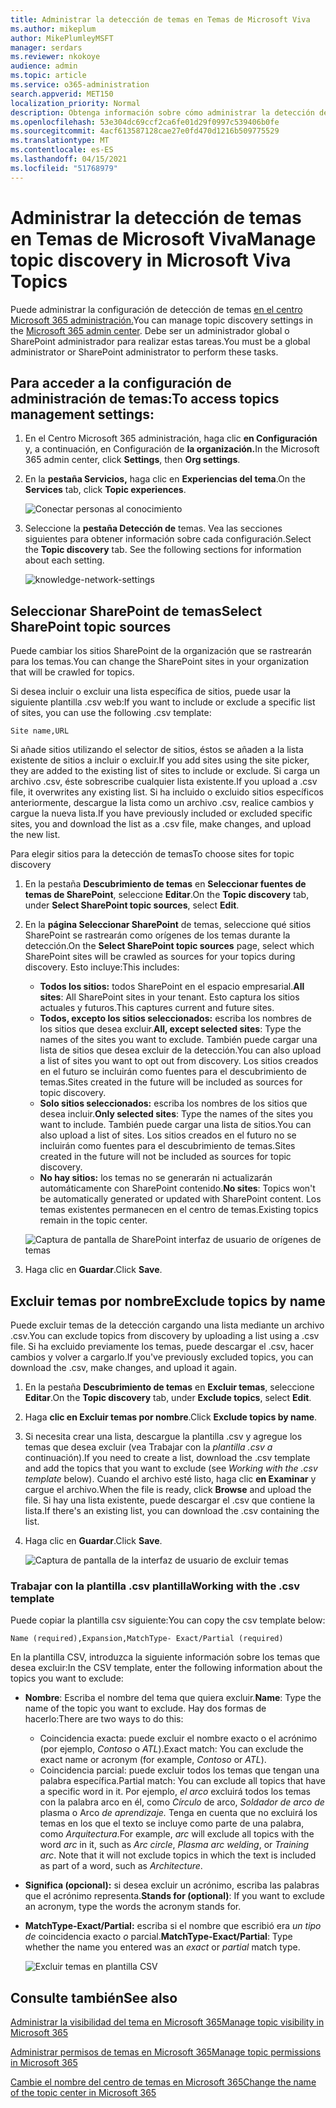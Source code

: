 ```yaml
---
title: Administrar la detección de temas en Temas de Microsoft Viva
ms.author: mikeplum
author: MikePlumleyMSFT
manager: serdars
ms.reviewer: nkokoye
audience: admin
ms.topic: article
ms.service: o365-administration
search.appverid: MET150
localization_priority: Normal
description: Obtenga información sobre cómo administrar la detección de temas en Temas de Microsoft Viva.
ms.openlocfilehash: 53e304dc69ccf2ca6fe01d29f0997c539406b0fe
ms.sourcegitcommit: 4acf613587128cae27e0fd470d1216b509775529
ms.translationtype: MT
ms.contentlocale: es-ES
ms.lasthandoff: 04/15/2021
ms.locfileid: "51768979"
---
```

# <a name="manage-topic-discovery-in-microsoft-viva-topics"></a><span data-ttu-id="de8f0-103">Administrar la detección de temas en Temas de Microsoft Viva</span><span class="sxs-lookup"><span data-stu-id="de8f0-103">Manage topic discovery in Microsoft Viva Topics</span></span>

<span data-ttu-id="de8f0-104">Puede administrar la configuración de detección de temas [en el centro Microsoft 365 administración.](https://admin.microsoft.com)</span><span class="sxs-lookup"><span data-stu-id="de8f0-104">You can manage topic discovery settings in the [Microsoft 365 admin center](https://admin.microsoft.com).</span></span> <span data-ttu-id="de8f0-105">Debe ser un administrador global o SharePoint administrador para realizar estas tareas.</span><span class="sxs-lookup"><span data-stu-id="de8f0-105">You must be a global administrator or SharePoint administrator to perform these tasks.</span></span>

## <a name="to-access-topics-management-settings"></a><span data-ttu-id="de8f0-106">Para acceder a la configuración de administración de temas:</span><span class="sxs-lookup"><span data-stu-id="de8f0-106">To access topics management settings:</span></span>

1. <span data-ttu-id="de8f0-107">En el Centro Microsoft 365 administración, haga clic **en Configuración** y, a continuación, en Configuración de **la organización.**</span><span class="sxs-lookup"><span data-stu-id="de8f0-107">In the Microsoft 365 admin center, click **Settings**, then **Org settings**.</span></span>
2. <span data-ttu-id="de8f0-108">En la **pestaña Servicios,** haga clic en **Experiencias del tema**.</span><span class="sxs-lookup"><span data-stu-id="de8f0-108">On the **Services** tab, click **Topic experiences**.</span></span>

    ![Conectar personas al conocimiento](../media/admin-org-knowledge-options-completed.png) 

3. <span data-ttu-id="de8f0-110">Seleccione la **pestaña Detección de** temas. Vea las secciones siguientes para obtener información sobre cada configuración.</span><span class="sxs-lookup"><span data-stu-id="de8f0-110">Select the **Topic discovery** tab. See the following sections for information about each setting.</span></span>

    ![knowledge-network-settings](../media/knowledge-network-settings-topic-discovery.png) 

## <a name="select-sharepoint-topic-sources"></a><span data-ttu-id="de8f0-112">Seleccionar SharePoint de temas</span><span class="sxs-lookup"><span data-stu-id="de8f0-112">Select SharePoint topic sources</span></span>

<span data-ttu-id="de8f0-113">Puede cambiar los sitios SharePoint de la organización que se rastrearán para los temas.</span><span class="sxs-lookup"><span data-stu-id="de8f0-113">You can change the SharePoint sites in your organization that will be crawled for topics.</span></span>

<span data-ttu-id="de8f0-114">Si desea incluir o excluir una lista específica de sitios, puede usar la siguiente plantilla .csv web:</span><span class="sxs-lookup"><span data-stu-id="de8f0-114">If you want to include or exclude a specific list of sites, you can use the following .csv template:</span></span>

``` csv
Site name,URL
```

<span data-ttu-id="de8f0-115">Si añade sitios utilizando el selector de sitios, éstos se añaden a la lista existente de sitios a incluir o excluir.</span><span class="sxs-lookup"><span data-stu-id="de8f0-115">If you add sites using the site picker, they are added to the existing list of sites to include or exclude.</span></span> <span data-ttu-id="de8f0-116">Si carga un archivo .csv, éste sobrescribe cualquier lista existente.</span><span class="sxs-lookup"><span data-stu-id="de8f0-116">If you upload a .csv file, it overwrites any existing list.</span></span> <span data-ttu-id="de8f0-117">Si ha incluido o excluido sitios específicos anteriormente, descargue la lista como un archivo .csv, realice cambios y cargue la nueva lista.</span><span class="sxs-lookup"><span data-stu-id="de8f0-117">If you have previously included or excluded specific sites, you and download the list as a .csv file, make changes, and upload the new list.</span></span>

<span data-ttu-id="de8f0-118">Para elegir sitios para la detección de temas</span><span class="sxs-lookup"><span data-stu-id="de8f0-118">To choose sites for topic discovery</span></span>

1. <span data-ttu-id="de8f0-119">En la pestaña **Descubrimiento de temas** en **Seleccionar fuentes de temas de SharePoint**, seleccione **Editar**.</span><span class="sxs-lookup"><span data-stu-id="de8f0-119">On the **Topic discovery** tab, under **Select SharePoint topic sources**, select **Edit**.</span></span>
2. <span data-ttu-id="de8f0-120">En la **página Seleccionar SharePoint** de temas, seleccione qué sitios SharePoint se rastrearán como orígenes de los temas durante la detección.</span><span class="sxs-lookup"><span data-stu-id="de8f0-120">On the **Select SharePoint topic sources** page, select which SharePoint sites will be crawled as sources for your topics during discovery.</span></span> <span data-ttu-id="de8f0-121">Esto incluye:</span><span class="sxs-lookup"><span data-stu-id="de8f0-121">This includes:</span></span>
    - <span data-ttu-id="de8f0-122">**Todos los sitios:** todos SharePoint en el espacio empresarial.</span><span class="sxs-lookup"><span data-stu-id="de8f0-122">**All sites**: All SharePoint sites in your tenant.</span></span> <span data-ttu-id="de8f0-123">Esto captura los sitios actuales y futuros.</span><span class="sxs-lookup"><span data-stu-id="de8f0-123">This captures current and future sites.</span></span>
    - <span data-ttu-id="de8f0-124">**Todos, excepto los sitios seleccionados:** escriba los nombres de los sitios que desea excluir.</span><span class="sxs-lookup"><span data-stu-id="de8f0-124">**All, except selected sites**: Type the names of the sites you want to exclude.</span></span>  <span data-ttu-id="de8f0-125">También puede cargar una lista de sitios que desea excluir de la detección.</span><span class="sxs-lookup"><span data-stu-id="de8f0-125">You can also upload a list of sites you want to opt out from discovery.</span></span> <span data-ttu-id="de8f0-126">Los sitios creados en el futuro se incluirán como fuentes para el descubrimiento de temas.</span><span class="sxs-lookup"><span data-stu-id="de8f0-126">Sites created in the future will be included as sources for topic discovery.</span></span> 
    - <span data-ttu-id="de8f0-127">**Solo sitios seleccionados:** escriba los nombres de los sitios que desea incluir.</span><span class="sxs-lookup"><span data-stu-id="de8f0-127">**Only selected sites**: Type the names of the sites you want to include.</span></span> <span data-ttu-id="de8f0-128">También puede cargar una lista de sitios.</span><span class="sxs-lookup"><span data-stu-id="de8f0-128">You can also upload a list of sites.</span></span> <span data-ttu-id="de8f0-129">Los sitios creados en el futuro no se incluirán como fuentes para el descubrimiento de temas.</span><span class="sxs-lookup"><span data-stu-id="de8f0-129">Sites created in the future will not be included as sources for topic discovery.</span></span>
    - <span data-ttu-id="de8f0-130">**No hay sitios:** los temas no se generarán ni actualizarán automáticamente con SharePoint contenido.</span><span class="sxs-lookup"><span data-stu-id="de8f0-130">**No sites**: Topics won't be automatically generated or updated with SharePoint content.</span></span> <span data-ttu-id="de8f0-131">Los temas existentes permanecen en el centro de temas.</span><span class="sxs-lookup"><span data-stu-id="de8f0-131">Existing topics remain in the topic center.</span></span>

    ![Captura de pantalla de SharePoint interfaz de usuario de orígenes de temas](../media/k-manage-select-topic-source.png)
   
3. <span data-ttu-id="de8f0-133">Haga clic en **Guardar**.</span><span class="sxs-lookup"><span data-stu-id="de8f0-133">Click **Save**.</span></span>

## <a name="exclude-topics-by-name"></a><span data-ttu-id="de8f0-134">Excluir temas por nombre</span><span class="sxs-lookup"><span data-stu-id="de8f0-134">Exclude topics by name</span></span>

<span data-ttu-id="de8f0-135">Puede excluir temas de la detección cargando una lista mediante un archivo .csv.</span><span class="sxs-lookup"><span data-stu-id="de8f0-135">You can exclude topics from discovery by uploading a list using a .csv file.</span></span> <span data-ttu-id="de8f0-136">Si ha excluido previamente los temas, puede descargar el .csv, hacer cambios y volver a cargarlo.</span><span class="sxs-lookup"><span data-stu-id="de8f0-136">If you've previously excluded topics, you can download the .csv, make changes, and upload it again.</span></span>

1. <span data-ttu-id="de8f0-137">En la pestaña **Descubrimiento de temas** en **Excluir temas**, seleccione **Editar**.</span><span class="sxs-lookup"><span data-stu-id="de8f0-137">On the **Topic discovery** tab, under **Exclude topics**, select **Edit**.</span></span>
2. <span data-ttu-id="de8f0-138">Haga **clic en Excluir temas por nombre**.</span><span class="sxs-lookup"><span data-stu-id="de8f0-138">Click **Exclude topics by name**.</span></span>
3. <span data-ttu-id="de8f0-139">Si necesita crear una lista, descargue la plantilla .csv y agregue los temas que desea excluir (vea Trabajar con la *plantilla .csv a* continuación).</span><span class="sxs-lookup"><span data-stu-id="de8f0-139">If you need to create a list, download the .csv template and add the topics that you want to exclude (see *Working with the .csv template* below).</span></span> <span data-ttu-id="de8f0-140">Cuando el archivo esté listo, haga clic **en Examinar** y cargue el archivo.</span><span class="sxs-lookup"><span data-stu-id="de8f0-140">When the file is ready, click **Browse** and upload the file.</span></span> <span data-ttu-id="de8f0-141">Si hay una lista existente, puede descargar el .csv que contiene la lista.</span><span class="sxs-lookup"><span data-stu-id="de8f0-141">If there's an existing list, you can download the .csv containing the list.</span></span>
4. <span data-ttu-id="de8f0-142">Haga clic en **Guardar**.</span><span class="sxs-lookup"><span data-stu-id="de8f0-142">Click **Save**.</span></span>

    ![Captura de pantalla de la interfaz de usuario de excluir temas](../media/km-manage-exclude-topics.png)

### <a name="working-with-the-csv-template"></a><span data-ttu-id="de8f0-144">Trabajar con la plantilla .csv plantilla</span><span class="sxs-lookup"><span data-stu-id="de8f0-144">Working with the .csv template</span></span>

<span data-ttu-id="de8f0-145">Puede copiar la plantilla csv siguiente:</span><span class="sxs-lookup"><span data-stu-id="de8f0-145">You can copy the csv template below:</span></span>

``` csv
Name (required),Expansion,MatchType- Exact/Partial (required)
```

<span data-ttu-id="de8f0-146">En la plantilla CSV, introduzca la siguiente información sobre los temas que desea excluir:</span><span class="sxs-lookup"><span data-stu-id="de8f0-146">In the CSV template, enter the following information about the topics you want to exclude:</span></span>

- <span data-ttu-id="de8f0-147">**Nombre**: Escriba el nombre del tema que quiera excluir.</span><span class="sxs-lookup"><span data-stu-id="de8f0-147">**Name**: Type the name of the topic you want to exclude.</span></span> <span data-ttu-id="de8f0-148">Hay dos formas de hacerlo:</span><span class="sxs-lookup"><span data-stu-id="de8f0-148">There are two ways to do this:</span></span>
    - <span data-ttu-id="de8f0-149">Coincidencia exacta: puede excluir el nombre exacto o el acrónimo (por ejemplo, *Contoso* o *ATL*).</span><span class="sxs-lookup"><span data-stu-id="de8f0-149">Exact match: You can exclude the exact name or acronym (for example, *Contoso* or *ATL*).</span></span>
    - <span data-ttu-id="de8f0-150">Coincidencia parcial: puede excluir todos los temas que tengan una palabra específica.</span><span class="sxs-lookup"><span data-stu-id="de8f0-150">Partial match: You can exclude all topics that have a specific word in it.</span></span>  <span data-ttu-id="de8f0-151">Por ejemplo, *el arco* excluirá  todos los temas con la palabra arco en él, como *Círculo* de arco, *Soldador de arco de* plasma o Arco *de aprendizaje.* Tenga en cuenta que no excluirá los temas en los que el texto se incluye como parte de una palabra, como *Arquitectura*.</span><span class="sxs-lookup"><span data-stu-id="de8f0-151">For example, *arc* will exclude all topics with the word *arc* in it, such as *Arc circle*, *Plasma arc welding*, or *Training arc*. Note that it will not exclude topics in which the text is included as part of a word, such as *Architecture*.</span></span>
- <span data-ttu-id="de8f0-152">**Significa (opcional):** si desea excluir un acrónimo, escriba las palabras que el acrónimo representa.</span><span class="sxs-lookup"><span data-stu-id="de8f0-152">**Stands for (optional)**: If you want to exclude an acronym, type the words the acronym stands for.</span></span>
- <span data-ttu-id="de8f0-153">**MatchType-Exact/Partial:** escriba si el nombre que escribió era *un tipo de* coincidencia exacto *o* parcial.</span><span class="sxs-lookup"><span data-stu-id="de8f0-153">**MatchType-Exact/Partial**: Type whether the name you entered was an *exact* or *partial* match type.</span></span>

    ![Excluir temas en plantilla CSV](../media/exclude-topics-csv.png) 

## <a name="see-also"></a><span data-ttu-id="de8f0-155">Consulte también</span><span class="sxs-lookup"><span data-stu-id="de8f0-155">See also</span></span>

[<span data-ttu-id="de8f0-156">Administrar la visibilidad del tema en Microsoft 365</span><span class="sxs-lookup"><span data-stu-id="de8f0-156">Manage topic visibility in Microsoft 365</span></span>](topic-experiences-knowledge-rules.md)

[<span data-ttu-id="de8f0-157">Administrar permisos de temas en Microsoft 365</span><span class="sxs-lookup"><span data-stu-id="de8f0-157">Manage topic permissions in Microsoft 365</span></span>](topic-experiences-user-permissions.md)

[<span data-ttu-id="de8f0-158">Cambie el nombre del centro de temas en Microsoft 365</span><span class="sxs-lookup"><span data-stu-id="de8f0-158">Change the name of the topic center in Microsoft 365</span></span>](topic-experiences-administration.md)
